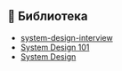 ## 🎉 Библиотека

<!-- ССЫЛКИ -->
- [system-design-interview](https://github.com/checkcheckzz/system-design-interview?tab=readme-ov-file#tips)
- [System Design 101](https://github.com/ByteByteGoHq/system-design-101?tab=readme-ov-file)
- [System Design](https://github.com/karanpratapsingh/system-design?tab=readme-ov-file)